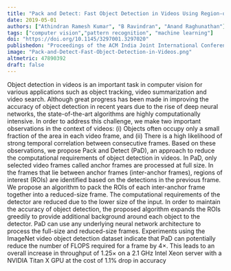 ```yaml
---
title: "Pack and Detect: Fast Object Detection in Videos Using Region-of-Interest Packing"
date: 2019-05-01
authors: ["Athindran Ramesh Kumar", "B Ravindran", "Anand Raghunathan"]
tags: ["computer vision","pattern recognition", "machine learning"]
doi: "https://doi.org/10.1145/3297001.3297020"
publishedon: "Proceedings of the ACM India Joint International Conference on Data Science and Management of Data (CoDS-COMAD 2019)"
image: "Pack-and-Detect-Fast-Object-Detection-in-Videos.png"
altmetric: 47890392
draft: false
---
```

Object detection in videos is an important task in computer vision for various applications such as object tracking, video summarization and video search. Although great progress has been made in improving the accuracy of object detection in recent years due to the rise of deep neural networks, the state-of-the-art algorithms are highly computationally intensive. In order to address this challenge, we make two important observations in the context of videos: (i) Objects often occupy only a small fraction of the area in each video frame, and (ii) There is a high likelihood of strong temporal correlation between consecutive frames. Based on these observations, we propose Pack and Detect (PaD), an approach to reduce the computational requirements of object detection in videos. In PaD, only selected video frames called anchor frames are processed at full size. In the frames that lie between anchor frames (inter-anchor frames), regions of interest (ROIs) are identified based on the detections in the previous frame. We propose an algorithm to pack the ROIs of each inter-anchor frame together into a reduced-size frame. The computational requirements of the detector are reduced due to the lower size of the input. In order to maintain the accuracy of object detection, the proposed algorithm expands the ROIs greedily to provide additional background around each object to the detector. PaD can use any underlying neural network architecture to process the full-size and reduced-size frames. Experiments using the ImageNet video object detection dataset indicate that PaD can potentially reduce the number of FLOPS required for a frame by 4×. This leads to an overall increase in throughput of 1.25× on a 2.1 GHz Intel Xeon server with a NVIDIA Titan X GPU at the cost of 1.1% drop in accuracy